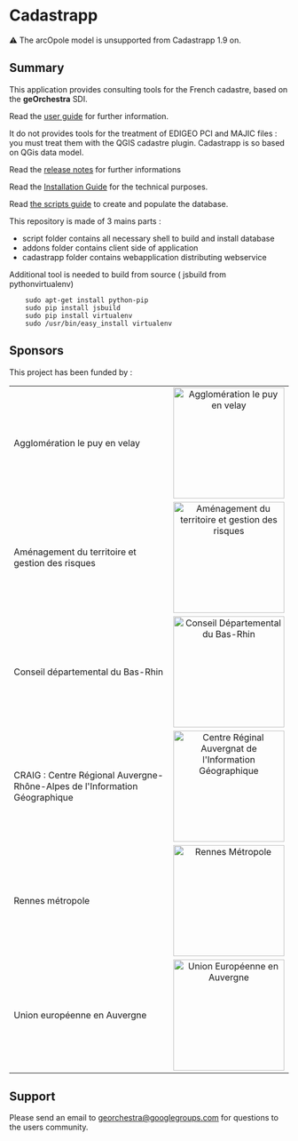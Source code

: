 # Cadastrapp 

:warning: The arcOpole model is unsupported from Cadastrapp 1.9 on.

## Summary

This application provides consulting tools for the French cadastre, based on the **geOrchestra** SDI.

Read the [user guide](https://github.com/georchestra/cadastrapp/wiki) for further information.

It do not provides tools for the treatment of EDIGEO PCI and MAJIC files : you must treat them with the QGIS cadastre plugin.
Cadastrapp is so based on QGis data model.


Read the [release notes](https://github.com/georchestra/cadastrapp/releases)  for further informations

Read the [Installation Guide](https://github.com/georchestra/cadastrapp/wiki/Guide-Administrateur#installation) for the technical purposes.

Read [the scripts guide](https://github.com/georchestra/cadastrapp/tree/master/script) to create and populate the database.


This repository is made of 3 mains parts : 
- script folder contains all necessary shell to build and install database
- addons folder contains client side of application
- cadastrapp folder contains webapplication distributing webservice

Additional tool is needed to build from source ( jsbuild from pythonvirtualenv)

```
	sudo apt-get install python-pip
	sudo pip install jsbuild
	sudo pip install virtualenv
	sudo /usr/bin/easy_install virtualenv
```


## Sponsors

This project has been funded by : 


<table>
    <tbody>  <tr>
            <td>Agglomération le puy en velay</td>
            <td align="center"><img src="https://opendata.agglo-lepuyenvelay.fr/images/logos/agglo.png" width="200" alt = "Agglomération le puy en velay"></td>
        </tr>
        <tr>
            <td>Aménagement du territoire et gestion des risques</td>
            <td align="center"><img src="https://cloud.githubusercontent.com/assets/11499415/14116676/41fbce6c-f5e1-11e5-8863-2b1f4cd19034.jpg" width="200" alt = "Aménagement du territoire et gestion des risques"></td>
        </tr>
        <tr>
            <td>Conseil départemental du Bas-Rhin</td>
            <td align="center"><img src="https://cloud.githubusercontent.com/assets/5012040/13945329/ac9a6786-f00c-11e5-8acc-b21705db585b.png" width="200" alt = "Conseil Départemental du Bas-Rhin"></td>
        </tr>
        <tr>
             <td>CRAIG : Centre Régional Auvergne-Rhône-Alpes de l'Information Géographique</td>
            <td align="center"><img src="https://cloud.githubusercontent.com/assets/3421760/14113316/bf38b2e6-f5d2-11e5-87c5-754f776a5962.jpg" width="200" alt = "Centre Réginal Auvergnat de l'Information Géographique"></td>
        </tr>
         <tr>
             <td>Rennes métropole</td>
            <td align="center"><img src="https://cloud.githubusercontent.com/assets/6370443/13951133/407ee162-f02f-11e5-8c70-a7b6cff7ba43.jpg" width="200" alt = "Rennes Métropole"></td>
        </tr>
        <tr>
             <td>Union européenne en Auvergne</td>
            <td align="center"><img src="https://cloud.githubusercontent.com/assets/3421760/14113246/5e8bdf2c-f5d2-11e5-86a1-638b191194d3.png" width="200" alt = "Union Européenne en Auvergne"></td>
        </tr>
    </tbody>
</table>


## Support

Please send an email to georchestra@googlegroups.com for questions to the users community.
